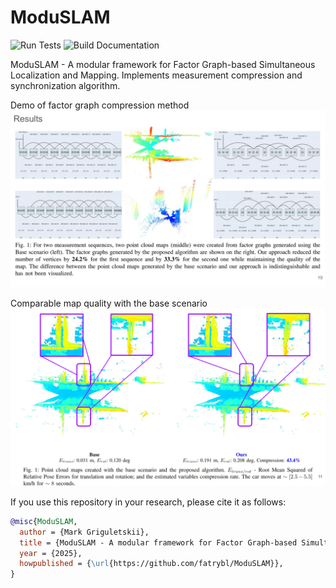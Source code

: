 # ModuSLAM

![Run Tests](https://github.com/fatrybl/ModuSLAM/workflows/Run%20Tests/badge.svg)
![Build Documentation](https://github.com/fatrybl/ModuSLAM/actions/workflows/docs.yaml/badge.svg)

ModuSLAM - A modular framework for Factor Graph-based Simultaneous Localization and Mapping. Implements measurement
compression and synchronization algorithm.

Demo of factor graph compression method
![alt text](/docs/images/compression_demo1.png?raw=true "Managers")

Comparable map quality with the base scenario
![alt text](/docs/images/compression_demo2.png?raw=true "Managers")

If you use this repository in your research, please cite it as follows:

```bibtex
@misc{ModuSLAM,
  author = {Mark Griguletskii},
  title = {ModuSLAM - A modular framework for Factor Graph-based Simultaneous Localization and Mapping},
  year = {2025},
  howpublished = {\url{https://github.com/fatrybl/ModuSLAM}},
}
